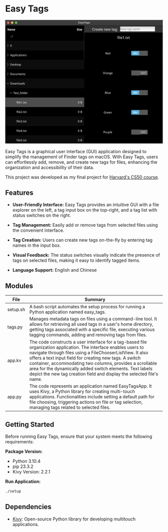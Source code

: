 # Easy Tags
<img src="./img/easy_tags_demo.png">

Easy Tags is a graphical user interface (GUI) application designed to simplify the management of Finder tags on macOS. With Easy Tags, users can effortlessly add, remove, and create new tags for files, enhancing the organization and accessibility of their data.

This project was developed as my final project for [Harvard's CS50 course](https://cs50.harvard.edu/x/2023/project/).

## Features

- **User-Friendly Interface:** Easy Tags provides an intuitive GUI with a file explorer on the left, a tag input box on the top-right, and a tag list with status switches on the right.

- **Tag Management:** Easily add or remove tags from selected files using the convenient interface.

- **Tag Creation:** Users can create new tags on-the-fly by entering tag names in the input box.

- **Visual Feedback:** The status switches visually indicate the presence of tags on selected files, making it easy to identify tagged items.

- **Language Support:** English and Chinese

## Modules

| File | Summary |
| ---  | --- |
| setup.sh | A bash script automates the setup process for running a Python application named easy_tags. |
| tags.py | Manages metadata tags on files using a command-line tool. It allows for retrieving all used tags in a user's home directory, getting tags associated with a specific file, executing various tagging commands, adding and removing tags from files. |
| app.kv | The code constructs a user interface for a tag-based file organization application. The interface enables users to navigate through files using a FileChooserListView. It also offers a text input field for creating new tags. A switch container, accommodating two columns, provides a scrollable area for the dynamically added switch elements. Text labels depict the new tag creation field and display the selected file's name. |
| app.py | The code represents an application named EasyTagsApp. It uses Kivy, a Python library for creating multi-touch applications. Functionalities include setting a default path for file choosing, triggering actions on file or tag selection, managing tags related to selected files. |

## Getting Started

Before running Easy Tags, ensure that your system meets the following requirements:

**Package Version:**
- Python 3.10.4
- pip 23.3.2
- Kivy Version: 2.2.1

**Run Application:**
```zsh
./setup
```

## Dependencies

- [Kivy](https://kivy.org/): Open-source Python library for developing multitouch applications.
